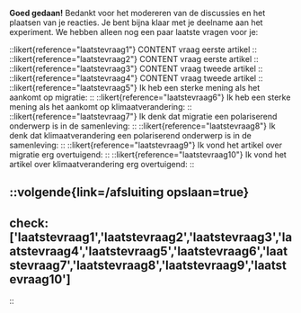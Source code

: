**Goed gedaan!** Bedankt voor het modereren van de discussies en het plaatsen van je reacties.
Je bent bijna klaar met je deelname aan het experiment. We hebben alleen nog een paar laatste vragen
voor je:


::likert{reference="laatstevraag1"}
CONTENT vraag eerste artikel
::
::likert{reference="laatstevraag2"}
CONTENT vraag eerste artikel
::
::likert{reference="laatstevraag3"}
CONTENT vraag tweede artikel
::
::likert{reference="laatstevraag4"}
CONTENT vraag tweede artikel
::
::likert{reference="laatstevraag5"}
Ik heb een sterke mening als het aankomt op migratie:
::
::likert{reference="laatstevraag6"}
Ik heb een sterke mening als het aankomt op klimaatverandering:
::
::likert{reference="laatstevraag7"}
Ik denk dat migratie een polariserend onderwerp is in de samenleving:
::
::likert{reference="laatstevraag8"}
Ik denk dat klimaatverandering een polariserend onderwerp is in de samenleving:
::
::likert{reference="laatstevraag9"}
Ik vond het artikel over migratie erg overtuigend:
::
::likert{reference="laatstevraag10"}
Ik vond het artikel over klimaatverandering erg overtuigend:
::

::volgende{link=/afsluiting opslaan=true}
---
check: ['laatstevraag1','laatstevraag2','laatstevraag3','laatstevraag4','laatstevraag5','laatstevraag6','laatstevraag7','laatstevraag8','laatstevraag9','laatstevraag10']
---
::

